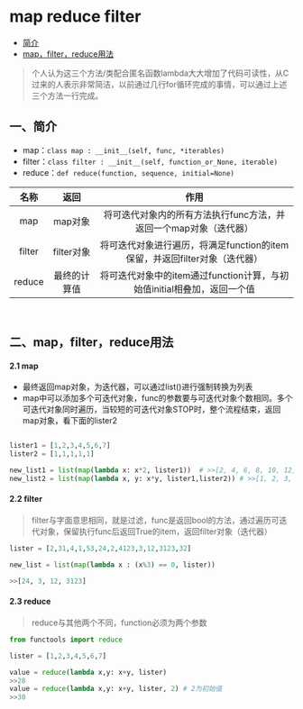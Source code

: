 # map reduce filter

* [简介](#1)
* [map，filter，reduce用法](#2)

>个人认为这三个方法/类配合匿名函数lambda大大增加了代码可读性，从C过来的人表示非常简洁，以前通过几行for循环完成的事情，可以通过上述三个方法一行完成。

## 一、<a name="1"></a>简介

* map：`class map : __init__(self, func, *iterables)`
* filter：`class filter : __init__(self, function_or_None, iterable)`
* reduce：`def reduce(function, sequence, initial=None)`

|名称|返回|作用|
|:---:|:---:|:---:|
|map|map对象|将可迭代对象内的所有方法执行func方法，并返回一个map对象（迭代器）|
|filter|filter对象|将可迭代对象进行遍历，将满足function的item保留，并返回filter对象（迭代器）|
|reduce|最终的计算值|将可迭代对象中的item通过function计算，与初始值initial相叠加，返回一个值|

<br>

## 二、<a name="2"></a>map，filter，reduce用法

#### 2.1 map 

* 最终返回map对象，为迭代器，可以通过list()进行强制转换为列表
* map中可以添加多个可迭代对象，func的参数要与可迭代对象个数相同。多个可迭代对象同时遍历，当较短的可迭代对象STOP时，整个流程结束，返回map对象，看下面的lister2

```python

lister1 = [1,2,3,4,5,6,7]
lister2 = [1,1,1,1,1]

new_list1 = list(map(lambda x: x*2, lister1))  # >>[2, 4, 6, 8, 10, 12, 14]
new_list2 = list(map(lambda x, y: x*y, lister1,lister2)) # >>[1, 2, 3, 4, 5]

```

#### 2.2 filter

>filter与字面意思相同，就是过滤，func是返回bool的方法，通过遍历可迭代对象，保留执行func后返回True的item，返回filter对象（迭代器）

```python
lister = [2,31,4,1,53,24,2,4123,3,12,3123,32]

new_list = list(map(lambda x : (x%3) == 0, lister))

>>[24, 3, 12, 3123]

```

#### 2.3 reduce

> reduce与其他两个不同，function必须为两个参数

```python
from functools import reduce

lister = [1,2,3,4,5,6,7]

value = reduce(lambda x,y: x+y, lister)
>>28
value = reduce(lambda x,y: x+y, lister, 2) # 2为初始值
>>30
```

<br>
